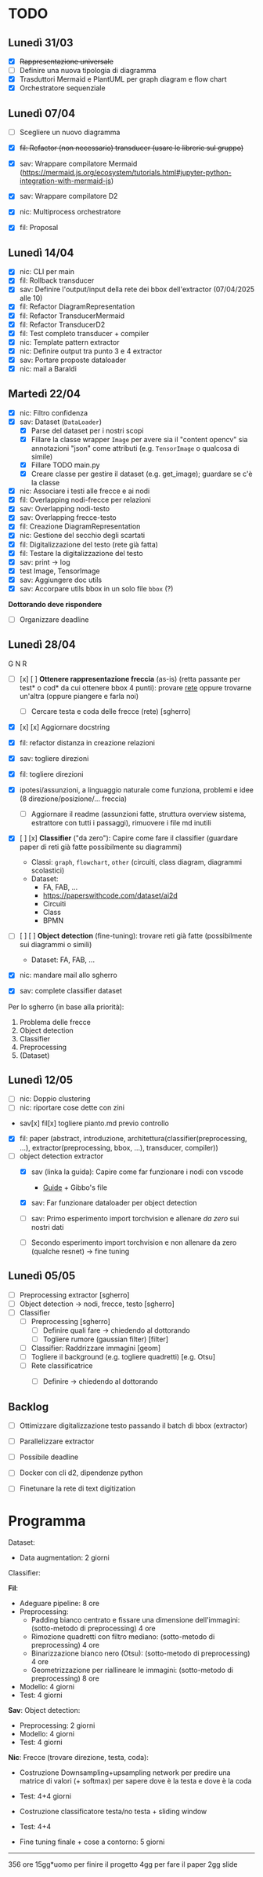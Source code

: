 # TODO

## Lunedì 31/03

- [x] ~~Rappresentazione universale~~
- [ ] Definire una nuova tipologia di diagramma
- [x] Trasduttori Mermaid e PlantUML per graph diagram e flow chart
- [x] Orchestratore sequenziale

## Lunedì 07/04

- [ ] Scegliere un nuovo diagramma
- [x] ~~fil: Refactor (non necessario) transducer (usare le librerie sul gruppo)~~
- [x] sav: Wrappare compilatore Mermaid (https://mermaid.js.org/ecosystem/tutorials.html#jupyter-python-integration-with-mermaid-js)
- [x] sav: Wrappare compilatore D2
- [x] nic: Multiprocess orchestratore
- [x] fil: Proposal


## Lunedì 14/04

- [x] nic: CLI per main
- [x] fil: Rollback transducer
- [x] sav: Definire l'output/input della rete dei bbox dell'extractor (07/04/2025 alle 10)
- [x] fil: Refactor DiagramRepresentation
- [x] fil: Refactor TransducerMermaid
- [x] fil: Refactor TransducerD2
- [x] fil: Test completo transducer + compiler
- [x] nic: Template pattern extractor
- [x] nic: Definire output tra punto 3 e 4 extractor
- [x] sav: Portare proposte dataloader
- [x] nic: mail a Baraldi

## Martedì 22/04

- [x] nic: Filtro confidenza
- [x] sav: Dataset (`DataLoader`)
  - [x] Parse del dataset per i nostri scopi
  - [x] Fillare la classe wrapper `Image` per avere sia il "content opencv" sia annotazioni "json" come attributi (e.g. `TensorImage` o qualcosa di simile)
  - [x] Fillare TODO main.py
  - [x] Creare classe per gestire il dataset (e.g. get_image); guardare se c'è la classe
- [x] nic: Associare i testi alle frecce e ai nodi
- [x] fil: Overlapping nodi-frecce per relazioni
- [x] sav: Overlapping nodi-testo
- [x] sav: Overlapping frecce-testo
- [x] fil: Creazione DiagramRepresentation
- [x] nic: Gestione del secchio degli scartati
- [x] fil: Digitalizzazione del testo (rete già fatta)
- [x] fil: Testare la digitalizzazione del testo
- [x] sav: print -> log
- [x] test Image, TensorImage
- [x] sav: Aggiungere doc utils
- [x] sav: Accorpare utils bbox in un solo file `bbox` (?)

**Dottorando deve rispondere**

- [ ] Organizzare deadline

## Lunedì 28/04


   G   N   R
- [ ] [x] [ ] **Ottenere rappresentazione freccia** (as-is) (retta passante per test* o cod* da cui ottenere bbox 4 punti): provare [rete](https://link.springer.com/article/10.1007/s10032-020-00361-1) oppure trovarne un'altra (oppure piangere e farla noi)
  - [ ] Cercare testa e coda delle frecce (rete) [sgherro]
- [x] [x] [x] Aggiornare docstring
- [x] fil: refactor distanza in creazione relazioni
- [x] sav: togliere direzioni
- [x] fil: togliere direzioni
- [x] ipotesi/assunzioni, a linguaggio naturale come funziona, problemi e idee (8 direzione/posizione/... freccia)
  - [ ] Aggiornare il readme (assunzioni fatte, struttura overview sistema, estrattore con tutti i passaggi), rimuovere i file md inutili
- [x] [ ] [x] **Classifier** ("da zero"): Capire come fare il classifier (guardare paper di reti già fatte possibilmente su diagrammi)
  - Classi: `graph`, `flowchart`, `other` (circuiti, class diagram, diagrammi scolastici)
  - Dataset:
    - FA, FAB, ...
    - https://paperswithcode.com/dataset/ai2d
    - Circuiti
    - Class
    - BPMN
- [ ] [ ] [ ] **Object detection** (fine-tuning): trovare reti già fatte (possibilmente sui diagrammi o simili)
  - Dataset: FA, FAB, ...
- [x] nic: mandare mail allo sgherro
- [x] sav: complete classifier dataset


Per lo sgherro (in base alla priorità):

1. Problema delle frecce
2. Object detection
3. Classifier
4. Preprocessing
5. (Dataset)


## Lunedì 12/05

- [ ] nic: Doppio clustering
- [ ] nic: riportare cose dette con zini
- sav[x] fil[x] togliere pianto.md previo controllo
- [x] fil: paper (abstract, introduzione, architettura(classifier(preprocessing, ...), extractor(preprocessing, bbox, ...), transducer, compiler))
- [ ] object detection extractor
  - [x] sav (linka la guida): Capire come far funzionare i nodi con vscode
    - [Guide](https://ailb-web.ing.unimore.it/coldfront/documentation/Zf44P) + Gibbo's file
  - [x] sav: Far funzionare dataloader per object detection
  - [ ] sav: Primo esperimento import torchvision e allenare _da zero_ sui nostri dati
  - [ ] Secondo esperimento import torchvision e non allenare da zero (qualche resnet) -> fine tuning












## Lunedì 05/05

- [ ] Preprocessing extractor [sgherro]
- [ ] Object detection -> nodi, frecce, testo [sgherro]
- [ ] Classifier
  - [ ] Preprocessing [sgherro]
    - [ ] Definire quali fare -> chiedendo al dottorando
    - [ ] Togliere rumore (gaussian filter) [filter]
  - [ ] Classifier: Raddrizzare immagini [geom]
  - [ ] Togliere il background (e.g. togliere quadretti) [e.g. Otsu]
  - [ ] Rete classificatrice
    - [ ] Definire -> chiedendo al dottorando



## Backlog

- [ ] Ottimizzare digitalizzazione testo passando il batch di bbox (extractor)
- [ ] Parallelizzare extractor
- [ ] Possibile deadline
- [ ] Docker con cli d2, dipendenze python 
- [ ] Finetunare la rete di text digitization



# Programma

Dataset: 
- Data augmentation: 2 giorni

Classifier:

**Fil**:
- Adeguare pipeline: 8 ore
- Preprocessing: 
  - Padding bianco centrato e fissare una dimensione dell'immagini: (sotto-metodo di preprocessing) 4 ore 
  - Rimozione quadretti con filtro mediano: (sotto-metodo di preprocessing) 4 ore 
  - Binarizzazione bianco nero (Otsu): (sotto-metodo di preprocessing) 4 ore 
  - Geometrizzazione per riallineare le immagini: (sotto-metodo di preprocessing) 8 ore 
- Modello: 4 giorni
- Test: 4 giorni


**Sav**:
Object detection:

- Preprocessing: 2 giorni
- Modello: 4 giorni
- Test: 4 giorni


**Nic**:
Frecce (trovare direzione, testa, coda):

- Costruzione Downsampling+upsampling network per predire una matrice di valori (+ softmax) per sapere dove è la testa e dove è la coda
- Test: 4+4 giorni
- Costruzione classificatore testa/no testa + sliding window
- Test: 4+4


- Fine tuning finale + cose a contorno: 5 giorni

----
356 ore
15gg*uomo per finire il progetto
4gg per fare il paper
2gg slide





